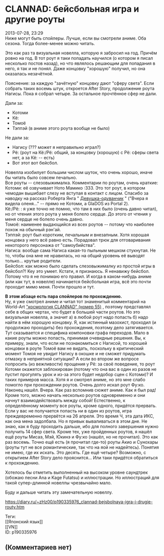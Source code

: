 CLANNAD: бейсбольная игра и другие роуты
========================================

  
2013-07-28, 23:29  
 Ниже могут быть спойлеры. Лучше, если вы смотрели аниме. Оба сезона. Тогда более-менее можно читать.   
   
 Это как раз та визуальная новелла, которую я забросил на год. Причём ровно на год. В тот роут я таки попадать научился (о котором я писал несколько постов назад), но что являлось решающим для попадания в него, я так и не понял. Даже концовку "хорошую" получил, но она оказалась незачётной.   
   
 Пояснение: за каждую "зачётную" концовку дают "сферу света". Если собрать таких восемь штук, откроется After Story, продолжение роута Нагисы. Пока я собрал четыре. За остальное прочтённое сфер не дали.   
   
 Дали за:   
 - Котоми   
 - Кё:   
 - Томоё   
 - Тэппэй (в аниме этого роута вообще не было)   
   
 Не дали за:   
 - Нагису (??? может я неправильно играл?)   
 - Рё: (роут на Кё:/Рё: общий, за концовку (хорошую) с Рё: сферы света нет, а за Кё: -- есть)   
 - Вот этот вот бейсбол.   
   
 Новелла изобилует большим числом шуток, что очень хорошо, иначе бы читать было совсем печально.   
 Все роуты -- слезовыжималка. Комментарии по роутам, очень краткие:   
 Котоми: её озвучивает Ното Мамико :333. Это тот роут, в котором чемодан вышибает слезу не вступая в контакт с лицом. Спасибо за наводку на рассказ Роберта Янга "  [Девушка-одуванчик](http://lib.rus.ec/b/148827/read)  " ("Вчера я видела оленя..." -- прямо не Котоми, а GlaDOS из Portal 2).   
 Кё:/Рё: : я уже точно не помню, что там в них было (очень давно читал), но от чтения этого роута у меня болело сердце. До этого от чтения у меня сердце не болело очень давно.   
 Томоё: наименее выдающийся из всех роутов -- потому что наиболее похож на обычный рэн'ай.   
 Тэппэй: роут был коротким, печальным и внезапным. Хотя хорошая концовка у него всё равно есть. Порадовал трюк для отговаривания некоторого персонажа от "самоубийства".   
 Нагиса: вообще сама Нагиса какая-то пыльным мешком стукнутая. Не то, чтобы она мне не нравилась, но на общий уровень её выводят только... крутые родители.   
 Бейсбол: как можно было сделать слезовыжималку из простой игры в бейсбол?! Key это умеет. Кстати, я признаюсь. Я ненавижу бейсбол. Потому что я не понимаю его правил. И когда в каком-нибудь аниме (или как тут, в новелле) начинается бейсбольная игра, всё это почти проходит мимо меня. Почти прошло и тут.   
   
  **В этом абзаце есть пара спойлеров по прохождению.**    
 Ну, я уже смотрел аниме и читал тот знаменитый комментарий на World-Art  ["космология CLANNAD" (номер 55)](http://www.world-art.ru/animation/comment_all.php?id=6888&action=2)  , поэтому представлял себе в общих чертах, что будет в большей части роутов. Но это визуальная новелла, а значит а) в любой роут надо попасть б) надо найти в нём хорошую концовку. Я, как истинный мазохист, проходил (и продолжаю проходить) без прохождения, поэтому дело затягивается. Тут сказывается и специфика компоновки графа переходов. Мало в какие роуты можно попасть, принимая очевидные решения. Вы, к примеру, знали, что если не познакомиться с Нагисой, то хорошей концовки в роуте Томоё вам не видать, поскольку в критический момент Томоя не увидит Нагису в окошке и не сможет придумать отмазку в неприятной ситуации? А если во втором же вопросе попросить (из вежливости) прощения у Рё: за своё поведение, то роут Котоми окажется заблокирован (потому что она вас в один из разов не пустит прогулять урок и из-за этого будет недобор сцен с Котоми)? И таких примеров масса. Хотя я и смотрел аниме, но это мне слабо помогло при прохождении роутов. Очень долго искал роут Фу:ко. Наконец нашёл. Вчера. Как раз вспомнив сюжет аниме. Как я был рад! Кроме того, можно начать несколько роутов одновременно и они начнут взаимодействовать между собой! Естественно, к определённому моменту все роуты, кроме одного, придётся прервать. Если у вас не получается попасть ни в один из роутов, игра преждевременно прервётся на 26 апреля. Это время Ч, эта дата ИКС, как она мена задолбала. Но я привык вываливаться в этом дне. Не знаю, как я буду проходить дальше, ибо для полного завершения нужно получить 14 сфер света. Кроме тех, уже пройденных роутов, я нашёл ещё роуты Мисаэ, Мэй, Юкинэ и Фу:ко (нашёл, но не прочитал). Это как раз восемь. Точно ещё есть (я прочитал где-то) роуты Акио и Сунохары (роуты тут не все романтические, так что на яой не надейтесь). Понятия не имею, где их искать. Это десять. Где ещё четыре? Возможно, с открытием After Story дело прояснится... Или таки придётся обратиться к прохождению.   
   
 Хотелось бы отметить выполненный на высоком уровне саундтрек (обожаю песни Ana и Kage Futatsu) и иллюстрации. Но иллюстраций для такой супер-длинной новеллы чрезвычайно мало.   
   
 Буду и дальше читать эту замечательную новеллу.   
  
<https://diary.ru/~zHz00/p190335976_clannad-bejsbolnaya-igra-i-drugie-routy.htm>  
  
Теги:  
[[Японский язык]]  
[[VN]]  
ID: p190335976  


(Комментариев нет)
------------------